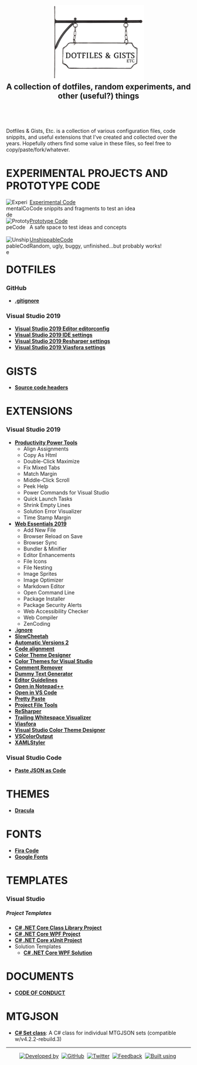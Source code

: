 <!-- GRU-Readme-For-Projects v3.1.0.191003 (https://github.com/APrettyCoolProgram/GRU-Readme) -------------------------
     GRU-README-For-Projects is customizable README.md template written in GitHub-flavored Markdown and HTML, intended
     for use with GitHub repositories that contain references to other repositories, rather than being a code
     repository itself. The source contains an abundance of comments walking you through how to use each component.
---------------------------------------------------------------------------------------------------------------------->

<h2 align="center">
  <img src="https://github.com/APrettyCoolProgram/DotfilesAndGistsEtc/blob/master/reporesources/image/dotfilesAndGistsEtcLogo-large.png" alt="Repository logo" width="250"><br>
  A collection of dotfiles, random experiments, and other (useful?) things<br>
  <br>
</h2>
<br>

Dotfiles & Gists, Etc. is a collection of various configuration files, code snippits, and useful extensions that I've created and collected over the years. Hopefully others find some value in these files, so feel free to copy/paste/fork/whatever.

# EXPERIMENTAL PROJECTS AND PROTOTYPE CODE

<div>
  <a href="https://github.com/APrettyCoolProgram/ExperimentalCode">
    <img src="https://github.com/APrettyCoolProgram/ExperimentalCode/blob/master/reporesources/image/experimentalCodeLogo-small.png" align="left" title="ExperimentalCode" width="64">
  </a>
  <a href="https://github.com/APrettyCoolProgram/ExperimentalCode">Experimental Code</a>
  <br>
  Code snippits and fragments to test an idea
</div>
<br>
<div>
  <a href="https://github.com/APrettyCoolProgram/PrototypeCode">
    <img src="https://github.com/APrettyCoolProgram/PrototypeCode/blob/master/reporesources/image/prototypeCodeLogo-small.png" align="left" title="PrototypeCode" width="64">
  </a>
  <a href="https://github.com/APrettyCoolProgram/PrototypeCode">Prototype Code</a>
  <br>
  A safe space to test ideas and concepts
</div>
<br>
<div>
  <a href="https://github.com/APrettyCoolProgram/UnshippableCode">
    <img src="https://github.com/APrettyCoolProgram/UnshippableCode/blob/master/reporesources/image/unshippableCodeLogo-small.png" align="left" title="UnshippableCode" width="64">
  </a>
  <a href="https://github.com/APrettyCoolProgram/UnshippableCode">UnshippableCode</a>
  <br>
  Random, ugly, buggy, unfinished...but probably works!
</div>

# DOTFILES
### GitHub
* [**.gitignore**](https://github.com/APrettyCoolProgram/dotfiles-gists-etc/blob/master/.gitignore)

### Visual Studio 2019
* [**Visual Studio 2019 Editor editorconfig**](https://github.com/APrettyCoolProgram/DotfilesAndGistsEtc/blob/master/dotfiles/visual-studio-2019.editorconfig)
* [**Visual Studio 2019 IDE settings**](https://github.com/APrettyCoolProgram/DotfilesAndGistsEtc/blob/master/dotfiles/visual-studio-2019.vssettings)
* [**Visual Studio 2019 Resharper settings**](https://github.com/APrettyCoolProgram/DotfilesAndGistsEtc/blob/master/dotfiles/resharper.DotSettings)
* [**Visual Studio 2019 Viasfora settings**](https://github.com/APrettyCoolProgram/DotfilesAndGistsEtc/blob/master/dotfiles/viasfora.xml)

# GISTS
* [**Source code headers**](https://gist.github.com/APrettyCoolProgram/7df746be2a69552e0772a78749678856)

# EXTENSIONS
### Visual Studio 2019
* [**Productivity Power Tools**](https://marketplace.visualstudio.com/items?itemName=VisualStudioPlatformTeam.ProductivityPowerPack2017)
  * Align Assignments
  * Copy As Html
  * Double-Click Maximize
  * Fix Mixed Tabs
  * Match Margin
  * Middle-Click Scroll
  * Peek Help
  * Power Commands for Visual Studio
  * Quick Launch Tasks
  * Shrink Empty Lines
  * Solution Error Visualizer
  * Time Stamp Margin
* [**Web Essentials 2019**](https://marketplace.visualstudio.com/items?itemName=MadsKristensen.WebEssentials2019&ssr=false)
  * Add New File
  * Browser Reload on Save
  * Browser Sync
  * Bundler & Minifier
  * Editor Enhancements
  * File Icons
  * File Nesting
  * Image Sprites
  * Image Optimizer
  * Markdown Editor
  * Open Command Line
  * Package Installer
  * Package Security Alerts
  * Web Accessibility Checker
  * Web Compiler
  * ZenCoding
* [**.ignore**](https://marketplace.visualstudio.com/items?itemName=MadsKristensen.ignore)
* [**SlowCheetah**](https://marketplace.visualstudio.com/items?itemName=vscps.SlowCheetah-XMLTransforms)
* [**Automatic Versions 2**](https://marketplace.visualstudio.com/items?itemName=PrecisionInfinity.AutomaticVersions)
* [**Code alignment**](https://marketplace.visualstudio.com/items?itemName=cpmcgrath.Codealignment)
* [**Color Theme Designer**](https://marketplace.visualstudio.com/items?itemName=ms-madsk.ColorThemeDesigner)
* [**Color Themes for Visual Studio**](https://marketplace.visualstudio.com/items?itemName=VisualStudioPlatformTeam.ColorThemesforVisualStudio)
* [**Comment Remover**](https://marketplace.visualstudio.com/items?itemName=MadsKristensen.CommentRemover)
* [**Dummy Text Generator**](https://marketplace.visualstudio.com/items?itemName=MadsKristensen.DummyTextGenerator)
* [**Editor Guidelines**](https://marketplace.visualstudio.com/items?itemName=PaulHarrington.EditorGuidelines)
* [**Open in Notepad++**](https://marketplace.visualstudio.com/items?itemName=CalvinAAllen.OpeninNotepad)
* [**Open in VS Code**](https://marketplace.visualstudio.com/items?itemName=MadsKristensen.OpeninVisualStudioCode)
* [**Pretty Paste**](https://marketplace.visualstudio.com/items?itemName=MadsKristensen.PrettyPaste)
* [**Project File Tools**](https://marketplace.visualstudio.com/items?itemName=ms-madsk.ProjectFileTools)
* [**ReSharper**](https://marketplace.visualstudio.com/items?itemName=JetBrains.ReSharper)
* [**Trailing Whitespace Visualizer**](https://marketplace.visualstudio.com/items?itemName=MadsKristensen.TrailingWhitespaceVisualizer)
* [**Viasfora**](https://marketplace.visualstudio.com/items?itemName=TomasRestrepo.Viasfora)
* [**Visual Studio Color Theme Designer**](https://marketplace.visualstudio.com/items?itemName=ms-madsk.ColorThemeDesigner)
* [**VSColorOutput**](https://marketplace.visualstudio.com/items?itemName=MikeWard-AnnArbor.VSColorOutput)
* [**XAMLStyler**](https://marketplace.visualstudio.com/items?itemName=TeamXavalon.XAMLStyler)
### Visual Studio Code
* [**Paste JSON as Code**](https://marketplace.visualstudio.com/items?itemName=quicktype.quicktype&ssr=false#overview)

# THEMES
* [**Dracula**](https://draculatheme.com/)

# FONTS
* [**Fira Code**](https://github.com/tonsky/FiraCode)
* [**Google Fonts**](https://github.com/google/fonts)

# TEMPLATES
### Visual Studio
##### Project Templates
  * [**C# .NET Core Class Library Project**](https://github.com/APrettyCoolProgram/DotfilesAndGistsEtc/tree/master/templates/Visual%20Studio/CSharp_NETCore_ClassLibrary_ProjectTemplate)
  * [**C# .NET Core WPF Project**](https://github.com/APrettyCoolProgram/DotfilesAndGistsEtc/tree/master/templates/Visual%20Studio/CSharp_NETCore_WPF_ProjectTemplate)
  * [**C# .NET Core xUnit Project**](https://github.com/APrettyCoolProgram/DotfilesAndGistsEtc/tree/master/templates/Visual%20Studio/CSharp_NETCore_xUnit_ProjectTemplate)
* Solution Templates
  * [**C# .NET Core WPF Solution**](https://github.com/APrettyCoolProgram/DotfilesAndGistsEtc/tree/master/templates/Visual%20Studio/CSharp_NETCore_WPF_SolutionTemplate)

# DOCUMENTS
* [**CODE OF CONDUCT**](https://github.com/APrettyCoolProgram/DotfilesAndGistsEtc/blob/master/doc/CODE_OF_CONDUCT.md)

# MTGJSON
* [**C# Set class**](https://github.com/APrettyCoolProgram/DotfilesAndGistsEtc/blob/master/etc/mtgjson/MTGJSON_set.cs): A C# class for individual MTGJSON sets (compatible w/v4.2.2-rebuild.3)

***
<div align="center">

  [![Developed by](https://img.shields.io/badge/developed%20by-A%20Pretty%20Cool%20Program-17806D.svg)](https://aprettycoolprogram.com)&nbsp;
  [![GitHub](https://img.shields.io/github/followers/aprettycoolprogram.svg?label=GitHub&style=social)](https://github.com/APrettyCoolProgram)&nbsp;
  [![Twitter](https://img.shields.io/twitter/follow/aprettycoolprog.svg?label=Twitter&style=social)](https://twitter.com/aprettycoolprog)&nbsp;
  [![Feedback](https://img.shields.io/badge/contact-info@aprettycoolprogram.com-17806D.svg)](mailto:feedback@aprettycoolprogram.com)&nbsp;
  [![Built using](https://img.shields.io/badge/README%20built%20using-GRU%20README-17806D.svg)](https://github.com/APrettyCoolProgram/GRU--Readme)&nbsp;

</div>
